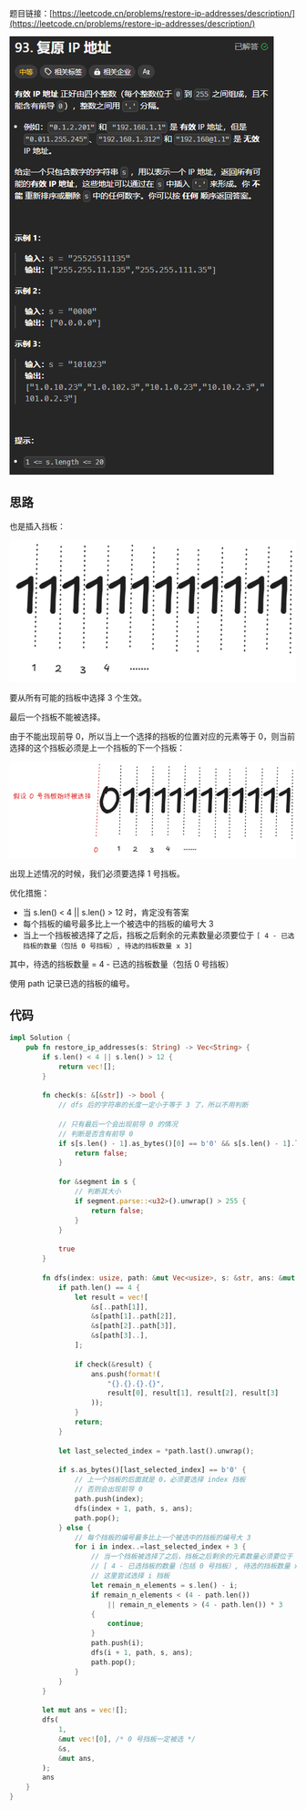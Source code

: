 题目链接：[https://leetcode.cn/problems/restore-ip-addresses/description/](https://leetcode.cn/problems/restore-ip-addresses/description/)

![](../../../../../images/2024/1733650492867-baee5422-6c90-4d45-93bd-8d84e0cc9c72.png)

## 思路
也是插入挡板：

![](../../../../../images/2024/1733650849978-8d94e939-a54d-44d3-8a1d-2faca7be76c1.png)

要从所有可能的挡板中选择 3 个生效。

最后一个挡板不能被选择。

由于不能出现前导 0，所以当上一个选择的挡板的位置对应的元素等于 0，则当前选择的这个挡板必须是上一个挡板的下一个挡板：

![](../../../../../images/2024/1733651062369-fd468c14-f1ea-471e-a29e-8db7008743ed.png)

出现上述情况的时候，我们必须要选择 1 号挡板。

优化措施：

+ 当 s.len() < 4 || s.len() > 12 时，肯定没有答案
+ 每个挡板的编号最多比上一个被选中的挡板的编号大 3
+ 当上一个挡板被选择了之后，挡板之后剩余的元素数量必须要位于 `[ 4 - 已选挡板的数量（包括 0 号挡板）, 待选的挡板数量 x 3]` 

其中，待选的挡板数量 = 4 - 已选的挡板数量（包括 0 号挡板）

使用 path 记录已选的挡板的编号。

## 代码
```rust
impl Solution {
    pub fn restore_ip_addresses(s: String) -> Vec<String> {
        if s.len() < 4 || s.len() > 12 {
            return vec![];
        }

        fn check(s: &[&str]) -> bool {
            // dfs 后的字符串的长度一定小于等于 3 了，所以不用判断

            // 只有最后一个会出现前导 0 的情况
            // 判断是否含有前导 0
            if s[s.len() - 1].as_bytes()[0] == b'0' && s[s.len() - 1].len() > 1 {
                return false;
            }

            for &segment in s {
                // 判断其大小
                if segment.parse::<u32>().unwrap() > 255 {
                    return false;
                }
            }

            true
        }

        fn dfs(index: usize, path: &mut Vec<usize>, s: &str, ans: &mut Vec<String>) {
            if path.len() == 4 {
                let result = vec![
                    &s[..path[1]],
                    &s[path[1]..path[2]],
                    &s[path[2]..path[3]],
                    &s[path[3]..],
                ];

                if check(&result) {
                    ans.push(format!(
                        "{}.{}.{}.{}",
                        result[0], result[1], result[2], result[3]
                    ));
                }
                return;
            }

            let last_selected_index = *path.last().unwrap();

            if s.as_bytes()[last_selected_index] == b'0' {
                // 上一个挡板的后面就是 0，必须要选择 index 挡板
                // 否则会出现前导 0
                path.push(index);
                dfs(index + 1, path, s, ans);
                path.pop();
            } else {
                // 每个挡板的编号最多比上一个被选中的挡板的编号大 3
                for i in index..=last_selected_index + 3 {
                    // 当一个挡板被选择了之后，挡板之后剩余的元素数量必须要位于
                    // [ 4 - 已选挡板的数量（包括 0 号挡板）, 待选的挡板数量 x 3]
                    // 这里尝试选择 i 挡板
                    let remain_n_elements = s.len() - i;
                    if remain_n_elements < (4 - path.len())
                        || remain_n_elements > (4 - path.len()) * 3
                    {
                        continue;
                    }
                    path.push(i);
                    dfs(i + 1, path, s, ans);
                    path.pop();
                }
            }
        }

        let mut ans = vec![];
        dfs(
            1,
            &mut vec![0], /* 0 号挡板一定被选 */
            &s,
            &mut ans,
        );
        ans
    }
}
```

